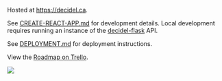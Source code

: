 Hosted at https://decidel.ca.

See [CREATE-REACT-APP.md](CREATE-REACT-APP.md) for development details. Local development requires running an instance
of the  [decidel-flask](https://github.com/jpmunz/devenv) API.

See [DEPLOYMENT.md](DEPLOYMENT.md) for deployment instructions.

View the [Roadmap on Trello](https://trello.com/b/z4REn8Mg/decidel-roadmap).

![](https://github.com/jpmunz/decidel-web/workflows/CI/badge.svg)